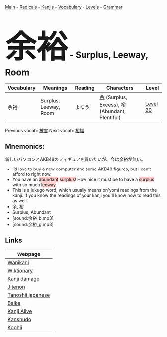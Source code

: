 <style> bigfont {font-size: 100px}</style>
[Main](../README.md) -
[Radicals](../radicals.md) -
[Kanjis](../kanjis.md) -
[Vocabulary](../vocabulary.md) -
[Levels](../levels.md) -
[Grammar](../grammar.md)
# <bigfont> 余裕</bigfont> - Surplus, Leeway, Room 

| Vocabulary | Meanings | Reading | Characters | Level |
| --- | --- | --- | --- | --- |
| 余裕 | Surplus, Leeway, Room | よゆう |  [余](../kanjis/余.md) (Surplus, Excess), [裕](../kanjis/裕.md) (Abundant, Plentiful) | [Level 20](../levels/wk_level20.md) |

Previous vocab: [被害](被害.md) Next vocab: [裕福](裕福.md) 

## Mnemonics:
新しいパソコンとAKB48のフィギュアを買いたいが、今は余裕が無い。
* I’d love to buy a new computer and some AKB48 figures, but I can’t afford to right now.
* You have an <span style="background-color:#ffcccb"> abundant</span> <span style="background-color:#ffcccb"> surplus</span>! How nice it must be to have a <span style="background-color:#ffcccb"> surplus</span> with so much <span style="background-color:#ffcccb"> leeway</span>.
* This is a jukugo word, which usually means on'yomi readings from the kanji. If you know the readings of your kanji you'll know how to read this as well.
* 余, 裕
* Surplus, Abundant
* [sound:余裕_b.mp3]
* [sound:余裕_g.mp3]


## Links 

| Webpage |
| --- |
| [Wanikani          ](https://www.wanikani.com/kanji/余裕) |
| [Wiktionary        ](https://en.wiktionary.org/wiki/余裕) |
| [Kanji damage      ](http://www.kanjidamage.com/kanji/search?utf8=✓&q=余裕) |
| [Jitenon           ](https://jitenon.com/kanji/余裕) |
| [Tanoshii japanese ](https://www.tanoshiijapanese.com/dictionary/kanji.cfm?k=余裕) |
| [Baike             ](https://baike.baidu.com/item/余裕) |
| [Kanji Alive       ](https://app.kanjialive.com/余裕) |
| [Kanshudo          ](https://www.kanshudo.com/searchmn?q=余裕) |
| [Koohii            ](https://kanji.koohii.com/study/kanji/余裕) |
